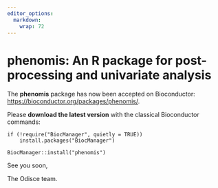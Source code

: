 ```yaml
---
editor_options: 
  markdown: 
    wrap: 72
---
```


# **phenomis**: An R package for post-processing and univariate analysis

The **phenomis** package has now been accepted on Bioconductor:
<https://bioconductor.org/packages/phenomis/>.

Please **download the latest version** with the classical Bioconductor
commands:

    if (!require("BiocManager", quietly = TRUE))
        install.packages("BiocManager")

    BiocManager::install("phenomis")

See you soon,

The Odisce team.
